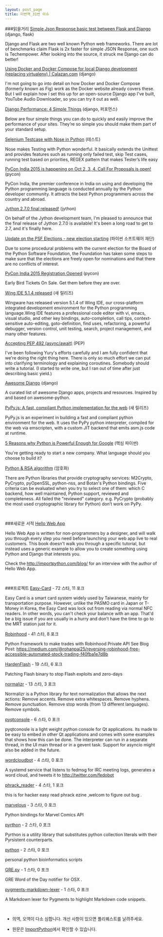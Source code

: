 ```yaml
---
layout: post_page
title: 미번역_31번 이슈
---
```


###읽을거리
<a href="http://kracekumar.com/post/117948332935" target="_blank">Simple Json Response basic test between Flask and Django</a> (django, flask)

Django and Flask are two well known Python web frameworks. There are lot of benchmarks claim Flask is 2x
faster for simple JSON Response, one such is Techempower. After looking into the source, it struck me Django can do better!

<a href="https://www.calazan.com/using-docker-and-docker-compose-for-local-django-development-replacing-virtualenv/#.VULF_bAmduE.reddit" target="_blank">Using Docker and Docker Compose for local Django development (replacing virtualenv) | Calazan.com</a> (django)

I'm not going to go into detail on how Docker and Docker Compose (formerly known as Fig) work as the Docker website already covers these. But I will explain how I set this up for an open-source Django app I've built, YouTube Audio Downloader, so you can try it out as well.

<a href="http://revsys.com/blog/2015/may/06/django-performance-simple-things/" target="_blank">Django Performance: 4 Simple Things</a> (django, 퍼포먼스)

Below are four simple things you can do to quickly and easily improve the performance of your sites. They’re so simple you should make them part of your standard setup.

<a href="http://scrolltest.com/selenium-testcase-with-nose-in-python/" target="_blank">Selenium Testcase with Nose in Python</a> (테스트)

Nose makes Testing with Python wonderful. It basically extends the Unittest and provides features such as running only failed test, skip Test cases, running test based on priorities, REGEX pattern that makes Tester’s life easy

<a href="https://in.pycon.org/cfp/pycon-india-2015/proposals/" target="_blank">PyCon India 2015 is happening on Oct 2, 3, 4. Call For Proposals is open!</a> (pycon)

PyCon India, the premier conference in India on using and developing the Python programming language is conducted annually by the Python developer community. It attracts the best Python programmers across the country and abroad.

<a href="http://fwierzbicki.blogspot.com/2015/05/jython-270-final-released.html" target="_blank">Jython 2.7.0 final released!</a> (jython)

On behalf of the Jython development team, I'm pleased to announce that the final release of Jython 2.7.0 is available! It's been a long road to get to 2.7, and it's finally here.

<a href="http://pycon.blogspot.com/2015/05/update-on-psf-elections-new-election.html" target="_blank">Update on the PSF Elections - new election starting</a> (파이썬 소프트웨어 재단)

Due to some procedural problems with the current election for the Board of the Python Software Foundation, the Foundation has taken some steps to make sure that the elections are freely open for nominations and that there are no conflicts of interest.

<a href="https://in.explara.com/e/pycon-india-2015" target="_blank">PyCon India 2015 Registration Opened</a> (pycon)

Early Bird Tickets On Sale. Get them before they are over.

<a href="http://wingware.blogspot.com/2015/05/wing-ide-514-released.html" target="_blank">Wing IDE 5.1.4 released</a> (새 릴리즈)

Wingware has released version 5.1.4 of Wing IDE, our cross-platform integrated development environment for the Python programming language.Wing IDE features a professional code editor with vi, emacs, visual studio, and other key bindings, auto-completion, call tips, context-sensitive auto-editing, goto-definition, find uses, refactoring, a powerful debugger, version control, unit testing, search, project management, and many other features.

<a href="https://mail.python.org/pipermail/python-dev/2015-May/139844.html" target="_blank">Accepting PEP 492 (async/await)</a> (PEP)

I've been following Yury's efforts carefully and I am fully confident that we're doing the right thing here. There is only so much effort we can put into clarifying terminology and explaining coroutines. Somebody should write a tutorial. (I started to write one, but I ran out of time after just describing basic yield.)

<a href="http://awesome-django.com/" target="_blank">Awesome Django</a> (django)

A curated list of awesome Django apps, projects and resources. Inspired by and based on awesome-python.

<a href="http://www.reddit.com/r/Python/comments/351e8b/pypyjs_a_fast_compliant_python_implementation_for/" target="_blank">PyPy.js: A fast, compliant Python implementation for the web</a> (새 릴리즈)

PyPy.js is an experiment in building a fast and compliant python environment for the web.
It uses the PyPy python interpreter, compiled for the web via emscripten, with a custom JIT backend that emits asm.js code at runtime.

<a href="http://www.reddit.com/r/Python/comments/355tph/5_reasons_why_python_is_powerful_enough_for_google/" target="_blank">5 Reasons why Python is Powerful Enough for Google</a> (핵심 파이썬)

You're getting ready to start a new company. What language should you choose to build it?

<a href="http://blog.brainattica.com/rsa-with-cryptography-python-library/" target="_blank">Python & RSA algorithm</a> (암호화)

There are Python libraries that provide cryptography services: M2Crypto, PyCrypto, pyOpenSSL, python-nss, and Botan's Python bindings. Five criteria can be evaluated when you try to select one of them: which C backend, how well maintained, Python support, reviewed and completeness. All failed the "reviewed" category. e.g. PyCrypto (probably the most used cryptographic library for Python) don’t work on PyPy.

<br />

###새로운 서적
<a href="http://hellowebapp.com/" target="_blank">Hello Web App</a>

Hello Web App is written for non-programmers by a designer, and will walk you through every step you need before launching your web app live to real customers. This book doesn't walk you through a specific tutorial, but instead uses a generic example to allow you to create something using Python and Django that interests you. 

Check the http://importpython.com/blog/ for an interview with the author of Hello Web App.

<br />

###프로젝트
<a href="https://github.com/x43x61x69/Easy-Card" target="_blank">Easy-Card</a> - 72 스타, 11 포크

Easy Card is a smart card system widely used by Taiwanese, mainly for transportation purpose. However, unlike the PASMO card in Japan or T-Money in Korea, the Easy Card was lock out from reading via normal NFC readers. In other words, you can't check your balance with an app. That'd be a big issue if you are usually in a hurry and don't have the time to go to the MRT station just for it.

<a href="https://github.com/rohanpai/Robinhood" target="_blank">Robinhood</a> - 41 스타, 8 포크

Python Framework to make trades with Robinhood Private API See Blog Post: https://medium.com/@rohanpai25/reversing-robinhood-free-accessible-automated-stock-trading-f40fba1e7d8b

<a href="https://github.com/HaifeiLi/HardenFlash" target="_blank">HardenFlash</a> - 19 스타, 6 포크

Patching Flash binary to stop Flash exploits and zero-days

<a href="https://github.com/davidmogar/normalizr" target="_blank">normalizr</a> - 13 스타, 3 포크

Normalizr is a Python library for text normalization that allows the next actions: Remove accents. Remove extra whitespaces. Remove hyphens. Remove punctuation. Remove stop words (from 13 different languages). Remove symbols.

<a href="https://github.com/marcus-oscarsson/pyqtconsole" target="_blank">pyqtconsole</a> - 6 스타, 0 포크

pyqtconosle is a light weight python console for Qt applications. Its made to be easy to embed in other Qt applications and comes with some examples that shows how this can be done. The interpreter can run in a separate thread, in the UI main thread or in a gevent task. Support for asyncio might also be added in the future.

<a href="https://github.com/decause/wordcloudbot" target="_blank">wordcloudbot</a> - 4 스타, 0 포크

A systemd service that listens to fedmsg for IRC meeting logs, generates a word cloud, and tweets it to http://twitter.com/fedobot

<a href="https://github.com/Qingluan/phrack_reader" target="_blank">phrack_reader</a> - 4 스타, 1 포크

this is for hacker easy read phrack ezine ,welcom to figure out bug .

<a href="https://github.com/dcloud/marvelous" target="_blank">marvelous</a> - 3 스타, 0 포크

Python bindings for Marvel Comics API

<a href="https://github.com/tobgu/pyrthon" target="_blank">pyrthon</a> - 2 스타, 0 포크

Pyrthon is a utility library that substitutes python collection literals with their Pyrsistent counterparts.

<a href="https://github.com/mfrance0916/python" target="_blank">python</a> - 2 스타, 0 포크

personal python bioinformatics scripts

<a href="https://github.com/saru95/GRE.py" target="_blank">GRE.py</a> - 1 스타, 0 포크

GRE Word of the Day notifier for OSX .

<a href="https://github.com/jhermann/pygments-markdown-lexer" target="_blank">pygments-markdown-lexer</a> - 1 스타, 0 포크

A Markdown lexer for Pygments to highlight Markdown code snippets.

<br />

* 의역, 오역이 다소 심합니다. 개선 사항이 있으면 풀리퀘스트를 날려주세요.

* 원문은 <a href="http://importpython.com/newletter/no/31" target="_blank">ImportPython</a>에서 확인할 수 있습니다.